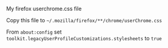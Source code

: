 My firefox userchrome.css file

Copy this file to `~/.mozilla/firefox/**/chrome/userChrome.css`

From `about:config` set `toolkit.legacyUserProfileCustomizations.stylesheets` to `true`
